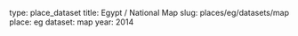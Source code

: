 type: place_dataset
title: Egypt / National Map
slug: places/eg/datasets/map
place: eg
dataset: map
year: 2014
